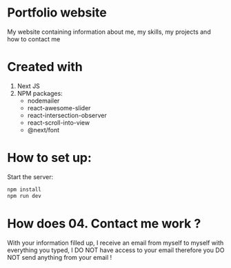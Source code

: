 # Portfolio website

My website containing information about me, my skills, my projects and how to contact me

# Created with

1. Next JS
2. NPM packages:
   - nodemailer
   - react-awesome-slider
   - react-intersection-observer
   - react-scroll-into-view
   - @next/font

# How to set up:

Start the server:

```bash
npm install
npm run dev
```

# How does 04. Contact me work ?

With your information filled up, I receive an email from myself to myself with everything you typed, I DO NOT have access to your email therefore you DO NOT send anything from your email !
